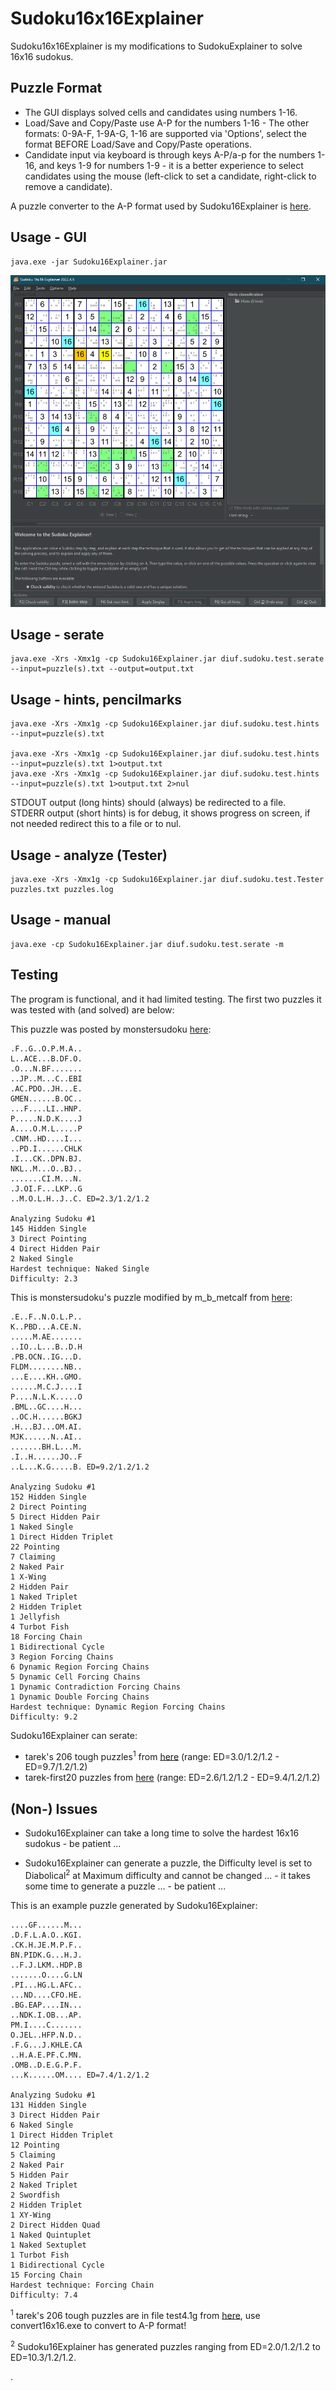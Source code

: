 # Sudoku16x16Explainer

Sudoku16x16Explainer is my modifications to SudokuExplainer to solve 16x16 sudokus.

## Puzzle Format

- The GUI displays solved cells and candidates using numbers 1-16.
- Load/Save and Copy/Paste use A-P for the numbers 1-16 - The other formats: 0-9A-F, 1-9A-G, 1-16 are supported via 'Options', select the format BEFORE Load/Save and Copy/Paste operations.
- Candidate input via keyboard is through keys A-P/a-p for the numbers 1-16, and keys 1-9 for numbers 1-9 - it is a better experience to select candidates using the mouse (left-click to set a candidate, right-click to remove a candidate).

A puzzle converter to the A-P format used by Sudoku16Explainer is [here](https://github.com/1to9only/convert16x16).

## Usage - GUI
```
java.exe -jar Sudoku16Explainer.jar
```
![](/images/sample1.png)

## Usage - serate
```
java.exe -Xrs -Xmx1g -cp Sudoku16Explainer.jar diuf.sudoku.test.serate --input=puzzle(s).txt --output=output.txt
```
## Usage - hints, pencilmarks
```
java.exe -Xrs -Xmx1g -cp Sudoku16Explainer.jar diuf.sudoku.test.hints --input=puzzle(s).txt

java.exe -Xrs -Xmx1g -cp Sudoku16Explainer.jar diuf.sudoku.test.hints --input=puzzle(s).txt 1>output.txt
java.exe -Xrs -Xmx1g -cp Sudoku16Explainer.jar diuf.sudoku.test.hints --input=puzzle(s).txt 1>output.txt 2>nul
```
STDOUT output (long hints) should (always) be redirected to a file.\
STDERR output (short hints) is for debug, it shows progress on screen, if not needed redirect this to a file or to nul.

## Usage - analyze (Tester)
```
java.exe -Xrs -Xmx1g -cp Sudoku16Explainer.jar diuf.sudoku.test.Tester puzzles.txt puzzles.log
```
## Usage - manual
```
java.exe -cp Sudoku16Explainer.jar diuf.sudoku.test.serate -m
```
## Testing

The program is functional, and it had limited testing. The first two puzzles it was tested with (and solved) are below:

This puzzle was posted by monstersudoku [here](http://forum.enjoysudoku.com/post6769.html#p6769):
```
.F..G..O.P.M.A..
L..ACE...B.DF.O.
.O...N.BF.......
..JP..M...C..EBI
.AC.PDO..JH...E.
GMEN......B.OC..
...F....LI..HNP.
P.....N.D.K....J
A....O.M.L.....P
.CNM..HD....I...
..PD.I......CHLK
.I...CK..DPN.BJ.
NKL..M...O..BJ..
.......CI.M...N.
.J.OI.F...LKP..G
..M.O.L.H..J..C. ED=2.3/1.2/1.2

Analyzing Sudoku #1
145 Hidden Single
3 Direct Pointing
4 Direct Hidden Pair
2 Naked Single
Hardest technique: Naked Single
Difficulty: 2.3
```

This is monstersudoku's puzzle modified by m_b_metcalf from [here](http://forum.enjoysudoku.com/post258131.html#p258131):
```
.E..F..N.O.L.P..
K..PBD...A.CE.N.
.....M.AE.......
..IO..L...B..D.H
.PB.OCN..IG...D.
FLDM........NB..
...E....KH..GMO.
......M.C.J....I
P....N.L.K.....O
.BML..GC....H...
..OC.H......BGKJ
.H...BJ...OM.AI.
MJK......N..AI..
.......BH.L...M.
.I..H......JO..F
..L...K.G.....B. ED=9.2/1.2/1.2

Analyzing Sudoku #1
152 Hidden Single
2 Direct Pointing
5 Direct Hidden Pair
1 Naked Single
1 Direct Hidden Triplet
22 Pointing
7 Claiming
2 Naked Pair
1 X-Wing
2 Hidden Pair
1 Naked Triplet
2 Hidden Triplet
1 Jellyfish
4 Turbot Fish
18 Forcing Chain
1 Bidirectional Cycle
3 Region Forcing Chains
6 Dynamic Region Forcing Chains
5 Dynamic Cell Forcing Chains
1 Dynamic Contradiction Forcing Chains
1 Dynamic Double Forcing Chains
Hardest technique: Dynamic Region Forcing Chains
Difficulty: 9.2
```

Sudoku16Explainer can serate:
- tarek's 206 tough puzzles<sup>1</sup> from [here](http://forum.enjoysudoku.com/post275765.html#p275765) (range: ED=3.0/1.2/1.2 - ED=9.7/1.2/1.2)
- tarek-first20 puzzles from [here](http://forum.enjoysudoku.com/post276187.html#p276187) (range: ED=2.6/1.2/1.2 - ED=9.4/1.2/1.2)

## (Non-) Issues

- Sudoku16Explainer can take a long time to solve the hardest 16x16 sudokus - be patient ...

- Sudoku16Explainer can generate a puzzle, the Difficulty level is set to Diabolical<sup>2</sup> at Maximum difficulty and cannot be changed ... - it takes some time to generate a puzzle ... - be patient ...

This is an example puzzle generated by Sudoku16Explainer:
```
....GF......M...
.D.F.L.A.O..KGI.
.CK.H.JE.M.P.F..
BN.PIDK.G...H.J.
..F.J.LKM..HDP.B
.......O....G.LN
.PI...HG.L.AFC..
...ND....CFO.HE.
.BG.EAP....IN...
..NDK.I.OB...AP.
PM.I....C.......
O.JEL..HFP.N.D..
.F.G...J.KHLE.CA
..H.A.E.PF.C.MN.
.OMB..D.E.G.P.F.
...K......OM.... ED=7.4/1.2/1.2

Analyzing Sudoku #1
131 Hidden Single
3 Direct Hidden Pair
6 Naked Single
1 Direct Hidden Triplet
12 Pointing
5 Claiming
2 Naked Pair
5 Hidden Pair
2 Naked Triplet
2 Swordfish
2 Hidden Triplet
1 XY-Wing
2 Direct Hidden Quad
1 Naked Quintuplet
1 Naked Sextuplet
1 Turbot Fish
1 Bidirectional Cycle
15 Forcing Chain
Hardest technique: Forcing Chain
Difficulty: 7.4
```


<sup>1</sup> tarek's 206 tough puzzles are in file test4.1g from [here](https://github.com/1to9only/convert16x16), use convert16x16.exe to convert to A-P format!

<sup>2</sup> Sudoku16Explainer has generated puzzles ranging from ED=2.0/1.2/1.2 to ED=10.3/1.2/1.2.

.

